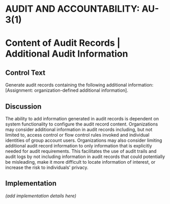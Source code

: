 # AUDIT AND ACCOUNTABILITY: AU-3(1)
# Content of Audit Records | Additional Audit Information

## Control Text

Generate audit records containing the following additional information: [Assignment: organization-defined additional information].

## Discussion

The ability to add information generated in audit records is dependent on system functionality to configure the audit record content. Organizations may consider additional information in audit records including, but not limited to, access control or flow control rules invoked and individual identities of group account users. Organizations may also consider limiting additional audit record information to only information that is explicitly needed for audit requirements. This facilitates the use of audit trails and audit logs by not including information in audit records that could potentially be misleading, make it more difficult to locate information of interest, or increase the risk to individuals' privacy.

## Implementation

_(add implementation details here)_